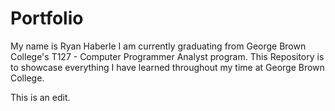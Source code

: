 # Portfolio

My name is Ryan Haberle I am currently graduating from George Brown College's T127 - Computer Programmer Analyst program. This Repository is to showcase everything I have learned throughout my time at George Brown College.

This is an edit.
